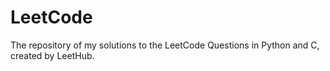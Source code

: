 # LeetCode

The repository of my solutions to the LeetCode Questions in Python and C, created by LeetHub.

